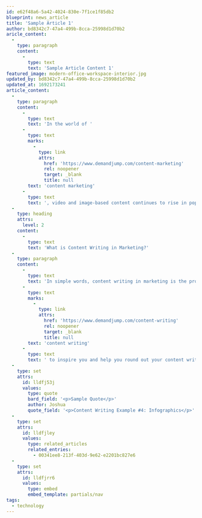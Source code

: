 ```yaml
---
id: e62f48a6-5a42-4024-830e-7f1ce1f85db2
blueprint: news_article
title: 'Sample Article 1'
author: bd8342c7-47a4-499b-8cca-25998d1d70b2
aricle_content:
  -
    type: paragraph
    content:
      -
        type: text
        text: 'Sample Article Content 1'
featured_image: modern-office-workspace-interior.jpg
updated_by: bd8342c7-47a4-499b-8cca-25998d1d70b2
updated_at: 1692173241
article_content:
  -
    type: paragraph
    content:
      -
        type: text
        text: 'In the world of '
      -
        type: text
        marks:
          -
            type: link
            attrs:
              href: 'https://www.demandjump.com/content-marketing'
              rel: noopener
              target: _blank
              title: null
        text: 'content marketing'
      -
        type: text
        text: ', video and image-based content continues to rise in popularity—but nothing has dethroned written content as the foundation of any brand’s digital marketing strategy. There are many different types of written content, from the standard blog to social posts and much more.'
  -
    type: heading
    attrs:
      level: 2
    content:
      -
        type: text
        text: 'What is Content Writing in Marketing?'
  -
    type: paragraph
    content:
      -
        type: text
        text: 'In simple words, content writing in marketing is the process of creating digital content and allows you to show your customers what your business is, what it specializes in, and how you can help them with their needs. >Let’s take a look at 10 examples of '
      -
        type: text
        marks:
          -
            type: link
            attrs:
              href: 'https://www.demandjump.com/content-writing'
              rel: noopener
              target: _blank
              title: null
        text: 'content writing'
      -
        type: text
        text: ' to inspire you and help you round out your content writing efforts.'
  -
    type: set
    attrs:
      id: lldfj53j
      values:
        type: quote
        bard_field: '<p>Sample Quote</p>'
        author: Joshua
        quote_field: '<p>Content Writing Example #4: Infographics</p>'
  -
    type: set
    attrs:
      id: lldfjley
      values:
        type: related_articles
        related_entries:
          - 00341ee8-213f-403d-9e62-e2201bc827e6
  -
    type: set
    attrs:
      id: lldfjrr6
      values:
        type: embed
        embed_template: partials/nav
tags:
  - technology
---
```

